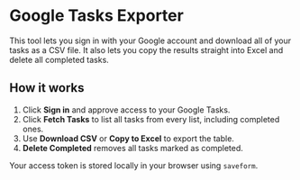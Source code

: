 # Google Tasks Exporter

This tool lets you sign in with your Google account and download all of your tasks as a CSV file.
It also lets you copy the results straight into Excel and delete all completed tasks.

## How it works

1. Click **Sign in** and approve access to your Google Tasks.
2. Click **Fetch Tasks** to list all tasks from every list, including completed ones.
3. Use **Download CSV** or **Copy to Excel** to export the table.
4. **Delete Completed** removes all tasks marked as completed.

Your access token is stored locally in your browser using `saveform`.
